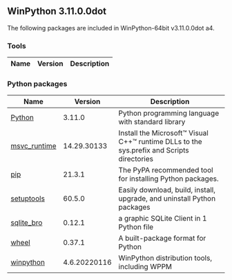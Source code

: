 ## WinPython 3.11.0.0dot 

The following packages are included in WinPython-64bit v3.11.0.0dot a4.

### Tools

Name | Version | Description
-----|---------|------------


### Python packages

Name | Version | Description
-----|---------|------------
[Python](http://www.python.org/) | 3.11.0 | Python programming language with standard library
[msvc_runtime](https://pypi.org/project/msvc_runtime) | 14.29.30133 | Install the Microsoft&#8482; Visual C++&#8482; runtime DLLs to the sys.prefix and Scripts directories
[pip](https://pypi.org/project/pip) | 21.3.1 | The PyPA recommended tool for installing Python packages.
[setuptools](https://pypi.org/project/setuptools) | 60.5.0 | Easily download, build, install, upgrade, and uninstall Python packages
[sqlite_bro](https://pypi.org/project/sqlite_bro) | 0.12.1 | a graphic SQLite Client in 1 Python file
[wheel](https://pypi.org/project/wheel) | 0.37.1 | A built-package format for Python
[winpython](http://winpython.github.io/) | 4.6.20220116 | WinPython distribution tools, including WPPM